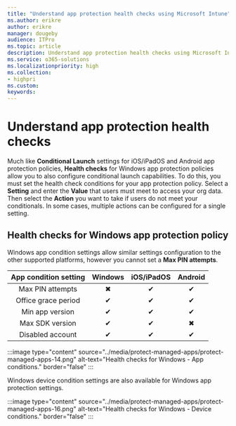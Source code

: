 ```yaml
---
title: "Understand app protection health checks using Microsoft Intune"
ms.author: erikre
author: erikre
manager: dougeby
audience: ITPro
ms.topic: article
description: Understand app protection health checks using Microsoft Intune.
ms.service: o365-solutions
ms.localizationpriority: high
ms.collection:
- highpri
ms.custom:
keywords:
---
```


# Understand app protection health checks

Much like **Conditional Launch** settings for iOS/iPadOS and Android app protection policies, **Health checks** for Windows app protection policies allow you to also configure conditional launch capabilities. To do this, you must set the health check conditions for your app protection policy. Select a **Setting** and enter the **Value** that users must meet to access your org data. Then select the **Action** you want to take if users do not meet your conditionals. In some cases, multiple actions can be configured for a single setting.

## Health checks for Windows app protection policy

Windows app condition settings allow similar settings configuration to the other supported platforms, however you cannot set a **Max PIN attempts**. 

| App   condition setting | Windows | iOS/iPadOS | Android |
|:---:|:---:|:---:|:---:|
| Max PIN attempts | ✖  | ✔ | ✔ |
| Office grace period | ✔ | ✔ | ✔ |
| Min app version | ✔ | ✔ | ✔ |
| Max SDK version | ✔ | ✔ | ✖ |
| Disabled account | ✔ | ✔ | ✔ |

:::image type="content" source="../media/protect-managed-apps/protect-managed-apps-14.png" alt-text="Health checks for Windows - App conditions." border="false" :::

Windows device condition settings are also available for Windows app protection settings.

:::image type="content" source="../media/protect-managed-apps/protect-managed-apps-16.png" alt-text="Health checks for Windows - Device conditions." border="false" :::

